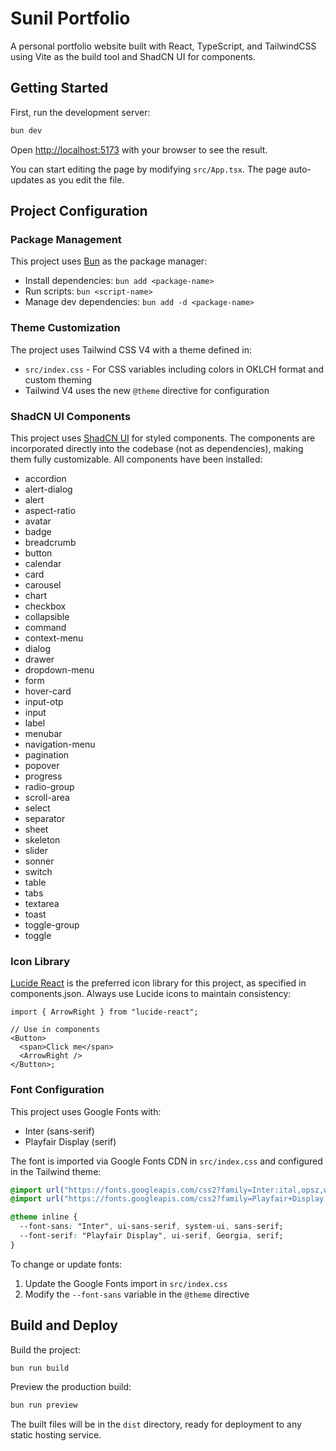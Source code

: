 # Sunil Portfolio

A personal portfolio website built with React, TypeScript, and TailwindCSS using Vite as the build tool and ShadCN UI for components.

## Getting Started

First, run the development server:

```bash
bun dev
```

Open [http://localhost:5173](http://localhost:5173) with your browser to see the result.

You can start editing the page by modifying `src/App.tsx`. The page auto-updates as you edit the file.

## Project Configuration

### Package Management

This project uses [Bun](https://bun.sh/) as the package manager:

- Install dependencies: `bun add <package-name>`
- Run scripts: `bun <script-name>`
- Manage dev dependencies: `bun add -d <package-name>`

### Theme Customization

The project uses Tailwind CSS V4 with a theme defined in:

- `src/index.css` - For CSS variables including colors in OKLCH format and custom theming
- Tailwind V4 uses the new `@theme` directive for configuration

### ShadCN UI Components

This project uses [ShadCN UI](https://ui.shadcn.com) for styled components. The components are incorporated directly into the codebase (not as dependencies), making them fully customizable. All components have been installed:

- accordion
- alert-dialog
- alert
- aspect-ratio
- avatar
- badge
- breadcrumb
- button
- calendar
- card
- carousel
- chart
- checkbox
- collapsible
- command
- context-menu
- dialog
- drawer
- dropdown-menu
- form
- hover-card
- input-otp
- input
- label
- menubar
- navigation-menu
- pagination
- popover
- progress
- radio-group
- scroll-area
- select
- separator
- sheet
- skeleton
- slider
- sonner
- switch
- table
- tabs
- textarea
- toast
- toggle-group
- toggle

### Icon Library

[Lucide React](https://lucide.dev/) is the preferred icon library for this project, as specified in components.json. Always use Lucide icons to maintain consistency:

```tsx
import { ArrowRight } from "lucide-react";

// Use in components
<Button>
  <span>Click me</span>
  <ArrowRight />
</Button>;
```

### Font Configuration

This project uses Google Fonts with:

- Inter (sans-serif)
- Playfair Display (serif)

The font is imported via Google Fonts CDN in `src/index.css` and configured in the Tailwind theme:

```css
@import url("https://fonts.googleapis.com/css2?family=Inter:ital,opsz,wght@0,14..32,100..900;1,14..32,100..900&display=swap");
@import url("https://fonts.googleapis.com/css2?family=Playfair+Display:ital,wght@0,400..900;1,400..900&display=swap");

@theme inline {
  --font-sans: "Inter", ui-sans-serif, system-ui, sans-serif;
  --font-serif: "Playfair Display", ui-serif, Georgia, serif;
}
```

To change or update fonts:

1. Update the Google Fonts import in `src/index.css`
2. Modify the `--font-sans` variable in the `@theme` directive

## Build and Deploy

Build the project:

```bash
bun run build
```

Preview the production build:

```bash
bun run preview
```

The built files will be in the `dist` directory, ready for deployment to any static hosting service.
